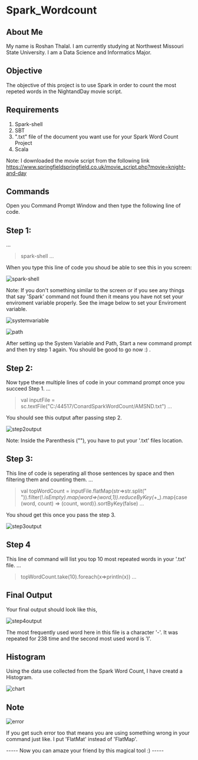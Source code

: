 # Spark_Wordcount

## About Me
My name is Roshan Thalal. I am currently studying at Northwest Missouri State University. I am a Data Science and Informatics Major. 

## Objective
The objective of this project is to use Spark in order to count the most repeted words in the NightandDay movie script.

## Requirements

1. Spark-shell 
2. SBT
3. ".txt" file of the document you want use for your Spark Word Count Project
4. Scala 


Note: I downloaded the movie script from the following link https://www.springfieldspringfield.co.uk/movie_script.php?movie=knight-and-day


## Commands
Open you Command Prompt Window and then type the following line of code.
## Step 1:
...
> spark-shell
...

When you type this line of code you shoud be able to see this in you screen: 

![spark-shell](https://user-images.githubusercontent.com/42624428/48320775-da249400-e5e2-11e8-8a2d-a0e90c722a4d.PNG)











Note: If you don't something similar to the screen or if you see any things that say 'Spark' command not found then it means you have not set your enviroment variable properly. See the image below to set your Enviroment variable.

![systemvariable](https://user-images.githubusercontent.com/42624428/48320803-08a26f00-e5e3-11e8-81d3-76868c41a21c.PNG)





![path](https://user-images.githubusercontent.com/42624428/48320813-1821b800-e5e3-11e8-8ff4-9a5e59f74c16.PNG)










After setting up the System Variable and Path, Start a new command prompt and then try step 1 again. You should be good to go now :) .

## Step 2:
Now type these multiple lines of code in your command prompt once you succeed Step 1.
...
> val inputFile = sc.textFile("C:/44517/ConardSparkWordCount/AMSND.txt")
...

You should see this output after passing step 2.

![step2output](https://user-images.githubusercontent.com/42624428/48320791-f45e7200-e5e2-11e8-9277-bc53e6892363.PNG)











Note: Inside the Parenthesis (""), you have to put your '.txt' files location.

## Step 3:
This line of code is seperating all those sentences by space and then filtering them and counting them.
...
> val topWordCount = inputFile.flatMap(str=>str.split(" ")).filter(!_.isEmpty).map(word=>(word,1)).reduceByKey(_+_).map{case (word, count) => (count, word)}.sortByKey(false)
...

You shoud get this once you pass the step 3.

![step3output](https://user-images.githubusercontent.com/42624428/48320821-32f42c80-e5e3-11e8-963f-06de514231bf.PNG)







## Step 4
This line of command will list you top 10 most repeated words in your '.txt' file.
...
>topWordCount.take(10).foreach(x=>println(x))
...


## Final Output
Your final output should look like this,


![step4output](https://user-images.githubusercontent.com/42624428/48320731-8154fb80-e5e2-11e8-8d45-f5d6b4a251d1.PNG)












The most frequently used word here in this file is a character '-'. It was repeated for 238 time and the second most used word is 'I'.




## Histogram
Using the data use collected from the Spark Word Count, I have creatd a Histogram.

![chart](https://user-images.githubusercontent.com/42624428/48320763-c416d380-e5e2-11e8-9c4b-fc31e14374fd.PNG)










## Note

![error](https://user-images.githubusercontent.com/42624428/48320820-24a61080-e5e3-11e8-9191-653b0f4fd03d.PNG)






If you get such error too that means you are using something wrong in your command just like. I put 'FlatMat' instead of 'FlatMap'.



----- Now you can amaze your friend by this magical tool :) -----